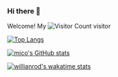 ### Hi there 👋

<!--
**HuayuanSong/HuayuanSong** is a ✨ _special_ ✨ repository because its `README.md` (this file) appears on your GitHub profile.

Here are some ideas to get you started:

- 🔭 I’m currently working on ...
- 🌱 I’m currently learning ...
- 👯 I’m looking to collaborate on ...
- 🤔 I’m looking for help with ...
- 💬 Ask me about ...
- 📫 How to reach me: ...
- 😄 Pronouns: ...
- ⚡ Fun fact: ...
-->
Welcome! My ![Visitor Count](https://profile-counter.glitch.me/HuayuanSong/count.svg) visitor

[![Top Langs](https://github-readme-stats.vercel.app/api/top-langs/?username=HuayuanSong&layout=demo)](https://github.com/HuayuanSong/github-readme-stats)

[![mico's GitHub stats](https://github-readme-stats.vercel.app/api?username=HuayuanSong&show_icons=true&theme=dark)](https://github.com/HuayuanSong/github-readme-stats)

[![willianrod's wakatime stats](https://github-readme-stats.vercel.app/api/wakatime?username=HuayuanSong)](https://github.com/HuayuanSong/github-readme-stats)
